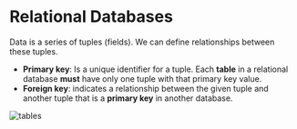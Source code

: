 # Relational Databases

Data is a series of tuples (fields). We can define relationships between these tuples.

  - **Primary key**: Is a unique identifier for a tuple. Each **table** in a relational database **must** have only one tuple with that primary key value.
  - **Foreign key**: indicates a relationship between the given tuple and another tuple that is a **primary key** in another database.

![tables](img/tables.png)